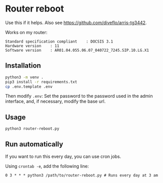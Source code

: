 # Router reboot

Use this if it helps. Also see <https://github.com/diveflo/arris-tg3442>.

Works on my router:

```plain
Standard specification compliant	: DOCSIS 3.1
Hardware version	: 11
Software version	: AR01.04.055.06.07_040722_7245.SIP.10.LG.X1
```

## Installation

```bash
python3 -m venv .
pip3 install -r requirements.txt
cp .env.template .env
```

Then modify `.env`: Set the password to the password used in the admin interface, and, if necessary, modify the base url.

## Usage

```bash
python3 router-reboot.py
```

## Run automatically

If you want to run this every day, you can use cron jobs.

Using `crontab -e`, add the following line:

```plain
0 3 * * * python3 /path/to/router-reboot.py # Runs every day at 3 am
```
